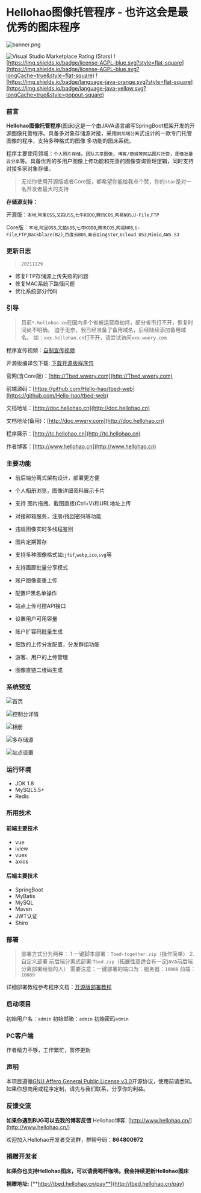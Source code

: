 # Hellohao图像托管程序 - 也许这会是最优秀的图床程序

![banner.png](http://img.wwery.com/Hellohao/HqXVDR2b.png)

![Visual Studio Marketplace Rating (Stars)](https://img.shields.io/visual-studio-marketplace/stars/ritwickdey.LiveServer?style=flat-square)
![https://img.shields.io/badge/license-AGPL-blue.svg?style=flat-square](https://img.shields.io/badge/license-AGPL-blue.svg?longCache=true&style=flat-square)
![https://img.shields.io/badge/language-java-orange.svg?style=flat-square](https://img.shields.io/badge/language-java-yellow.svg?longCache=true&style=popout-square)



### 前言

**Hellohao图像托管程序**(图床)这是一个由JAVA语言编写SpringBoot框架开发的开源图像托管程序。具备多对象存储源对接，采用`前后端分离`式设计的一款专门托管图像的程序，支持多种格式的图像 多功能的图床系统。

程序主要使用领域：`个人照片存储`，`团队共享图像`，`博客/商城等网站图片托管`，`图像批量云分享`等。具备优秀的多用户图像上传功能和完善的图像查询管理逻辑，同时支持对接多家对象存储。

> 无论你使用开源版或者Core版，都希望你能给我点个赞，你的`star`是对一名开发者最大的支持

**存储源支持：**

开源版：`本地`,`阿里OSS`,`又拍USS`,`七牛KODO`,`腾讯COS`,`网易NOS`,`U-File`,`FTP`

Core版：`本地`,`阿里OSS`,`又拍USS`,`七牛KODO`,`腾讯COS`,`网易NOS`,`U-File`,`FTP`,`Backblaze(B2)`,`百度云BOS`,`青云Qingstor`,`Ucloud US3`,`Minio`,`AWS S3`


### 更新日志
> `20211129`
- 修复FTP存储源上传失败的问题
- 修复MAC系统下路径问题
- 优化系统部分代码

### 引导

> 目前`*.hellohao.cn`在国内多个省被运营商劫持，部分省市打不开，恢复时间尚不明确。
> 迫于无奈，我已经准备了备用域名，后续陆续添加备用域名。
> 如：`xxx.hellohao.cn`打不开，请尝试访问`xxx.wwery.com`

程序宣传视频：[自制宣传视频](https://www.bilibili.com/video/BV11r4y1y7mH/)

开源版编译包下载: [下载开源版程序包](https://github.com/Hello-hao/Tbed/releases/)

官网(含Core版)：[http://Tbed.wwery.com](http://Tbed.wwery.com)

前端源码：[https://github.com/Hello-hao/tbed-web](https://github.com/Hello-hao/tbed-web)

文档地址：[http://doc.hellohao.cn](http://doc.hellohao.cn)

文档地址(备用)：[http://doc.wwery.com](http://doc.hellohao.cn)

程序展示：[http://tc.hellohao.cn](http://tc.hellohao.cn)

作者博客：[http://www.hellohao.cn](http://www.hellohao.cn)



### 主要功能

- 前后端分离式架构设计，部署更方便

- 个人相册浏览，图像详细资料展示卡片

- 支持 图片拖拽、截图直接(Ctrl+V)和URL地址上传

- 对接邮箱服务，注册/找回密码等功能

- 违规图像实时多线程鉴别

- 图片定期暂存

- 支持多种图像格式如:`jfif`,`webp`,`ico`,`svg`等

- 支持画廊批量分享模式

- 账户图像查重上传

- 配置IP黑名单操作

- 站点上传可控API接口

- 设置用户可用容量

- 账户扩容码批量生成

- 细致的上传分发配置，分发群组功能

- 游客、用户的上传管理

- 图像直链二维码生成



### 系统预览

![首页](http://img.wwery.com/Hellohao/xI9TSKcI.png)

![控制台详情](http://img.wwery.com/Hellohao/klytOMWr.png)

![相册](http://img.wwery.com/Hellohao/2UQkXTHw.png)

![多存储源](http://img.wwery.com/Hellohao/xXSMlsTg.png)

![站点设置](http://img.wwery.com/Hellohao/n5zXistG.png)


### 运行环境

- JDK 1.8
- MySQL5.5+
- Redis

### 所用技术

#### 	前端主要技术

- vue
- iview
- vuex
- axios

#### 	后端主要技术

- SpringBoot
- MyBatis
- MySQL
- Maven
- JWT认证
- Shiro


### 部署

> 部署方式分为两种：
> 1.一键脚本部署：`Tbed-together.zip`（操作简单）
> 2.自定义部署 前后端分离式部署:`Tbed.zip`（拓展性高适合有一定java前后端分离部署经验的人）
> 需要注意：一键部署的端口为：服务器：`10088` 前端：`10089`

详细部署教程参考程序文档：[开源版部署教程](http://doc.hellohao.cn/#/opensource)

### 启动项目

初始用户名：`admin`
初始邮箱：`admin`
初始密码`admin`

### PC客户端

作者精力不够，工作繁忙，暂停更新

### 声明

本项目遵循[GNU Affero General Public License v3.0](https://choosealicense.com/licenses/agpl-3.0/#)开源协议，使用前请悉知。
如果你想商用或程序定制，请先与我们联系，分享你的利益。


### 反馈交流

**如果你遇到BUG可以去我的博客反馈**
Hellohao博客: [http://www.hellohao.cn/](http://www.hellohao.cn/)

欢迎加入Hellohao开发者交流群，群聊号码：**864800972**

### 捐赠开发者

**如果你也支持Hellohao图床，可以请我喝杯咖啡。我会持续更新Hellohao图床**

**捐赠地址:** [**http://tbed.hellohao.cn/pay**](http://tbed.hellohao.cn/pay)

